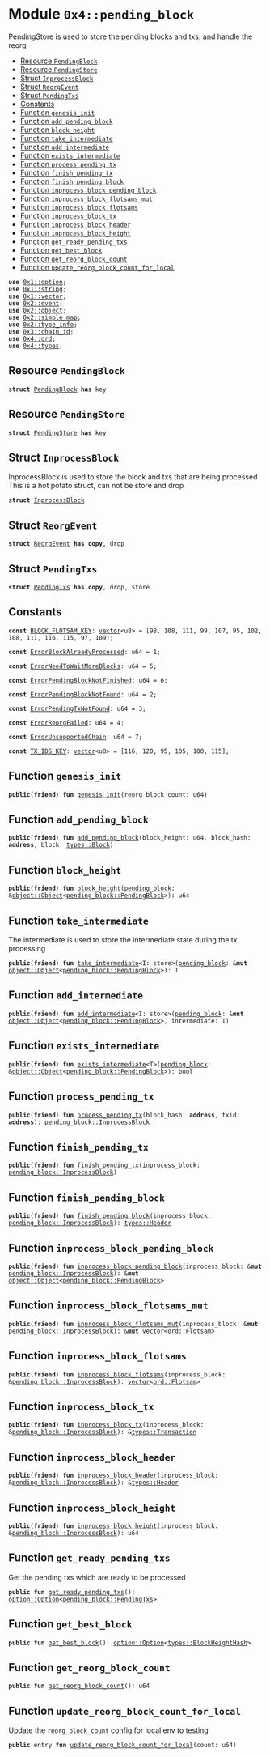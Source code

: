 
<a name="0x4_pending_block"></a>

# Module `0x4::pending_block`

PendingStore is used to store the pending blocks and txs, and handle the reorg


-  [Resource `PendingBlock`](#0x4_pending_block_PendingBlock)
-  [Resource `PendingStore`](#0x4_pending_block_PendingStore)
-  [Struct `InprocessBlock`](#0x4_pending_block_InprocessBlock)
-  [Struct `ReorgEvent`](#0x4_pending_block_ReorgEvent)
-  [Struct `PendingTxs`](#0x4_pending_block_PendingTxs)
-  [Constants](#@Constants_0)
-  [Function `genesis_init`](#0x4_pending_block_genesis_init)
-  [Function `add_pending_block`](#0x4_pending_block_add_pending_block)
-  [Function `block_height`](#0x4_pending_block_block_height)
-  [Function `take_intermediate`](#0x4_pending_block_take_intermediate)
-  [Function `add_intermediate`](#0x4_pending_block_add_intermediate)
-  [Function `exists_intermediate`](#0x4_pending_block_exists_intermediate)
-  [Function `process_pending_tx`](#0x4_pending_block_process_pending_tx)
-  [Function `finish_pending_tx`](#0x4_pending_block_finish_pending_tx)
-  [Function `finish_pending_block`](#0x4_pending_block_finish_pending_block)
-  [Function `inprocess_block_pending_block`](#0x4_pending_block_inprocess_block_pending_block)
-  [Function `inprocess_block_flotsams_mut`](#0x4_pending_block_inprocess_block_flotsams_mut)
-  [Function `inprocess_block_flotsams`](#0x4_pending_block_inprocess_block_flotsams)
-  [Function `inprocess_block_tx`](#0x4_pending_block_inprocess_block_tx)
-  [Function `inprocess_block_header`](#0x4_pending_block_inprocess_block_header)
-  [Function `inprocess_block_height`](#0x4_pending_block_inprocess_block_height)
-  [Function `get_ready_pending_txs`](#0x4_pending_block_get_ready_pending_txs)
-  [Function `get_best_block`](#0x4_pending_block_get_best_block)
-  [Function `get_reorg_block_count`](#0x4_pending_block_get_reorg_block_count)
-  [Function `update_reorg_block_count_for_local`](#0x4_pending_block_update_reorg_block_count_for_local)


<pre><code><b>use</b> <a href="">0x1::option</a>;
<b>use</b> <a href="">0x1::string</a>;
<b>use</b> <a href="">0x1::vector</a>;
<b>use</b> <a href="">0x2::event</a>;
<b>use</b> <a href="">0x2::object</a>;
<b>use</b> <a href="">0x2::simple_map</a>;
<b>use</b> <a href="">0x2::type_info</a>;
<b>use</b> <a href="">0x3::chain_id</a>;
<b>use</b> <a href="ord.md#0x4_ord">0x4::ord</a>;
<b>use</b> <a href="types.md#0x4_types">0x4::types</a>;
</code></pre>



<a name="0x4_pending_block_PendingBlock"></a>

## Resource `PendingBlock`



<pre><code><b>struct</b> <a href="pending_block.md#0x4_pending_block_PendingBlock">PendingBlock</a> <b>has</b> key
</code></pre>



<a name="0x4_pending_block_PendingStore"></a>

## Resource `PendingStore`



<pre><code><b>struct</b> <a href="pending_block.md#0x4_pending_block_PendingStore">PendingStore</a> <b>has</b> key
</code></pre>



<a name="0x4_pending_block_InprocessBlock"></a>

## Struct `InprocessBlock`

InprocessBlock is used to store the block and txs that are being processed
This is a hot potato struct, can not be store and drop


<pre><code><b>struct</b> <a href="pending_block.md#0x4_pending_block_InprocessBlock">InprocessBlock</a>
</code></pre>



<a name="0x4_pending_block_ReorgEvent"></a>

## Struct `ReorgEvent`



<pre><code><b>struct</b> <a href="pending_block.md#0x4_pending_block_ReorgEvent">ReorgEvent</a> <b>has</b> <b>copy</b>, drop
</code></pre>



<a name="0x4_pending_block_PendingTxs"></a>

## Struct `PendingTxs`



<pre><code><b>struct</b> <a href="pending_block.md#0x4_pending_block_PendingTxs">PendingTxs</a> <b>has</b> <b>copy</b>, drop, store
</code></pre>



<a name="@Constants_0"></a>

## Constants


<a name="0x4_pending_block_BLOCK_FLOTSAM_KEY"></a>



<pre><code><b>const</b> <a href="pending_block.md#0x4_pending_block_BLOCK_FLOTSAM_KEY">BLOCK_FLOTSAM_KEY</a>: <a href="">vector</a>&lt;u8&gt; = [98, 108, 111, 99, 107, 95, 102, 108, 111, 116, 115, 97, 109];
</code></pre>



<a name="0x4_pending_block_ErrorBlockAlreadyProcessed"></a>



<pre><code><b>const</b> <a href="pending_block.md#0x4_pending_block_ErrorBlockAlreadyProcessed">ErrorBlockAlreadyProcessed</a>: u64 = 1;
</code></pre>



<a name="0x4_pending_block_ErrorNeedToWaitMoreBlocks"></a>



<pre><code><b>const</b> <a href="pending_block.md#0x4_pending_block_ErrorNeedToWaitMoreBlocks">ErrorNeedToWaitMoreBlocks</a>: u64 = 5;
</code></pre>



<a name="0x4_pending_block_ErrorPendingBlockNotFinished"></a>



<pre><code><b>const</b> <a href="pending_block.md#0x4_pending_block_ErrorPendingBlockNotFinished">ErrorPendingBlockNotFinished</a>: u64 = 6;
</code></pre>



<a name="0x4_pending_block_ErrorPendingBlockNotFound"></a>



<pre><code><b>const</b> <a href="pending_block.md#0x4_pending_block_ErrorPendingBlockNotFound">ErrorPendingBlockNotFound</a>: u64 = 2;
</code></pre>



<a name="0x4_pending_block_ErrorPendingTxNotFound"></a>



<pre><code><b>const</b> <a href="pending_block.md#0x4_pending_block_ErrorPendingTxNotFound">ErrorPendingTxNotFound</a>: u64 = 3;
</code></pre>



<a name="0x4_pending_block_ErrorReorgFailed"></a>



<pre><code><b>const</b> <a href="pending_block.md#0x4_pending_block_ErrorReorgFailed">ErrorReorgFailed</a>: u64 = 4;
</code></pre>



<a name="0x4_pending_block_ErrorUnsupportedChain"></a>



<pre><code><b>const</b> <a href="pending_block.md#0x4_pending_block_ErrorUnsupportedChain">ErrorUnsupportedChain</a>: u64 = 7;
</code></pre>



<a name="0x4_pending_block_TX_IDS_KEY"></a>



<pre><code><b>const</b> <a href="pending_block.md#0x4_pending_block_TX_IDS_KEY">TX_IDS_KEY</a>: <a href="">vector</a>&lt;u8&gt; = [116, 120, 95, 105, 100, 115];
</code></pre>



<a name="0x4_pending_block_genesis_init"></a>

## Function `genesis_init`



<pre><code><b>public</b>(<b>friend</b>) <b>fun</b> <a href="pending_block.md#0x4_pending_block_genesis_init">genesis_init</a>(reorg_block_count: u64)
</code></pre>



<a name="0x4_pending_block_add_pending_block"></a>

## Function `add_pending_block`



<pre><code><b>public</b>(<b>friend</b>) <b>fun</b> <a href="pending_block.md#0x4_pending_block_add_pending_block">add_pending_block</a>(block_height: u64, block_hash: <b>address</b>, block: <a href="types.md#0x4_types_Block">types::Block</a>)
</code></pre>



<a name="0x4_pending_block_block_height"></a>

## Function `block_height`



<pre><code><b>public</b>(<b>friend</b>) <b>fun</b> <a href="pending_block.md#0x4_pending_block_block_height">block_height</a>(<a href="pending_block.md#0x4_pending_block">pending_block</a>: &<a href="_Object">object::Object</a>&lt;<a href="pending_block.md#0x4_pending_block_PendingBlock">pending_block::PendingBlock</a>&gt;): u64
</code></pre>



<a name="0x4_pending_block_take_intermediate"></a>

## Function `take_intermediate`

The intermediate is used to store the intermediate state during the tx processing


<pre><code><b>public</b>(<b>friend</b>) <b>fun</b> <a href="pending_block.md#0x4_pending_block_take_intermediate">take_intermediate</a>&lt;I: store&gt;(<a href="pending_block.md#0x4_pending_block">pending_block</a>: &<b>mut</b> <a href="_Object">object::Object</a>&lt;<a href="pending_block.md#0x4_pending_block_PendingBlock">pending_block::PendingBlock</a>&gt;): I
</code></pre>



<a name="0x4_pending_block_add_intermediate"></a>

## Function `add_intermediate`



<pre><code><b>public</b>(<b>friend</b>) <b>fun</b> <a href="pending_block.md#0x4_pending_block_add_intermediate">add_intermediate</a>&lt;I: store&gt;(<a href="pending_block.md#0x4_pending_block">pending_block</a>: &<b>mut</b> <a href="_Object">object::Object</a>&lt;<a href="pending_block.md#0x4_pending_block_PendingBlock">pending_block::PendingBlock</a>&gt;, intermediate: I)
</code></pre>



<a name="0x4_pending_block_exists_intermediate"></a>

## Function `exists_intermediate`



<pre><code><b>public</b>(<b>friend</b>) <b>fun</b> <a href="pending_block.md#0x4_pending_block_exists_intermediate">exists_intermediate</a>&lt;T&gt;(<a href="pending_block.md#0x4_pending_block">pending_block</a>: &<a href="_Object">object::Object</a>&lt;<a href="pending_block.md#0x4_pending_block_PendingBlock">pending_block::PendingBlock</a>&gt;): bool
</code></pre>



<a name="0x4_pending_block_process_pending_tx"></a>

## Function `process_pending_tx`



<pre><code><b>public</b>(<b>friend</b>) <b>fun</b> <a href="pending_block.md#0x4_pending_block_process_pending_tx">process_pending_tx</a>(block_hash: <b>address</b>, txid: <b>address</b>): <a href="pending_block.md#0x4_pending_block_InprocessBlock">pending_block::InprocessBlock</a>
</code></pre>



<a name="0x4_pending_block_finish_pending_tx"></a>

## Function `finish_pending_tx`



<pre><code><b>public</b>(<b>friend</b>) <b>fun</b> <a href="pending_block.md#0x4_pending_block_finish_pending_tx">finish_pending_tx</a>(inprocess_block: <a href="pending_block.md#0x4_pending_block_InprocessBlock">pending_block::InprocessBlock</a>)
</code></pre>



<a name="0x4_pending_block_finish_pending_block"></a>

## Function `finish_pending_block`



<pre><code><b>public</b>(<b>friend</b>) <b>fun</b> <a href="pending_block.md#0x4_pending_block_finish_pending_block">finish_pending_block</a>(inprocess_block: <a href="pending_block.md#0x4_pending_block_InprocessBlock">pending_block::InprocessBlock</a>): <a href="types.md#0x4_types_Header">types::Header</a>
</code></pre>



<a name="0x4_pending_block_inprocess_block_pending_block"></a>

## Function `inprocess_block_pending_block`



<pre><code><b>public</b>(<b>friend</b>) <b>fun</b> <a href="pending_block.md#0x4_pending_block_inprocess_block_pending_block">inprocess_block_pending_block</a>(inprocess_block: &<b>mut</b> <a href="pending_block.md#0x4_pending_block_InprocessBlock">pending_block::InprocessBlock</a>): &<b>mut</b> <a href="_Object">object::Object</a>&lt;<a href="pending_block.md#0x4_pending_block_PendingBlock">pending_block::PendingBlock</a>&gt;
</code></pre>



<a name="0x4_pending_block_inprocess_block_flotsams_mut"></a>

## Function `inprocess_block_flotsams_mut`



<pre><code><b>public</b>(<b>friend</b>) <b>fun</b> <a href="pending_block.md#0x4_pending_block_inprocess_block_flotsams_mut">inprocess_block_flotsams_mut</a>(inprocess_block: &<b>mut</b> <a href="pending_block.md#0x4_pending_block_InprocessBlock">pending_block::InprocessBlock</a>): &<b>mut</b> <a href="">vector</a>&lt;<a href="ord.md#0x4_ord_Flotsam">ord::Flotsam</a>&gt;
</code></pre>



<a name="0x4_pending_block_inprocess_block_flotsams"></a>

## Function `inprocess_block_flotsams`



<pre><code><b>public</b>(<b>friend</b>) <b>fun</b> <a href="pending_block.md#0x4_pending_block_inprocess_block_flotsams">inprocess_block_flotsams</a>(inprocess_block: &<a href="pending_block.md#0x4_pending_block_InprocessBlock">pending_block::InprocessBlock</a>): <a href="">vector</a>&lt;<a href="ord.md#0x4_ord_Flotsam">ord::Flotsam</a>&gt;
</code></pre>



<a name="0x4_pending_block_inprocess_block_tx"></a>

## Function `inprocess_block_tx`



<pre><code><b>public</b>(<b>friend</b>) <b>fun</b> <a href="pending_block.md#0x4_pending_block_inprocess_block_tx">inprocess_block_tx</a>(inprocess_block: &<a href="pending_block.md#0x4_pending_block_InprocessBlock">pending_block::InprocessBlock</a>): &<a href="types.md#0x4_types_Transaction">types::Transaction</a>
</code></pre>



<a name="0x4_pending_block_inprocess_block_header"></a>

## Function `inprocess_block_header`



<pre><code><b>public</b>(<b>friend</b>) <b>fun</b> <a href="pending_block.md#0x4_pending_block_inprocess_block_header">inprocess_block_header</a>(inprocess_block: &<a href="pending_block.md#0x4_pending_block_InprocessBlock">pending_block::InprocessBlock</a>): &<a href="types.md#0x4_types_Header">types::Header</a>
</code></pre>



<a name="0x4_pending_block_inprocess_block_height"></a>

## Function `inprocess_block_height`



<pre><code><b>public</b>(<b>friend</b>) <b>fun</b> <a href="pending_block.md#0x4_pending_block_inprocess_block_height">inprocess_block_height</a>(inprocess_block: &<a href="pending_block.md#0x4_pending_block_InprocessBlock">pending_block::InprocessBlock</a>): u64
</code></pre>



<a name="0x4_pending_block_get_ready_pending_txs"></a>

## Function `get_ready_pending_txs`

Get the pending txs which are ready to be processed


<pre><code><b>public</b> <b>fun</b> <a href="pending_block.md#0x4_pending_block_get_ready_pending_txs">get_ready_pending_txs</a>(): <a href="_Option">option::Option</a>&lt;<a href="pending_block.md#0x4_pending_block_PendingTxs">pending_block::PendingTxs</a>&gt;
</code></pre>



<a name="0x4_pending_block_get_best_block"></a>

## Function `get_best_block`



<pre><code><b>public</b> <b>fun</b> <a href="pending_block.md#0x4_pending_block_get_best_block">get_best_block</a>(): <a href="_Option">option::Option</a>&lt;<a href="types.md#0x4_types_BlockHeightHash">types::BlockHeightHash</a>&gt;
</code></pre>



<a name="0x4_pending_block_get_reorg_block_count"></a>

## Function `get_reorg_block_count`



<pre><code><b>public</b> <b>fun</b> <a href="pending_block.md#0x4_pending_block_get_reorg_block_count">get_reorg_block_count</a>(): u64
</code></pre>



<a name="0x4_pending_block_update_reorg_block_count_for_local"></a>

## Function `update_reorg_block_count_for_local`

Update the <code>reorg_block_count</code> config for local env to testing


<pre><code><b>public</b> entry <b>fun</b> <a href="pending_block.md#0x4_pending_block_update_reorg_block_count_for_local">update_reorg_block_count_for_local</a>(count: u64)
</code></pre>
